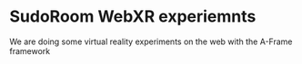 # SudoRoom WebXR experiemnts

We are doing some virtual reality experiments on the web with the A-Frame framework
